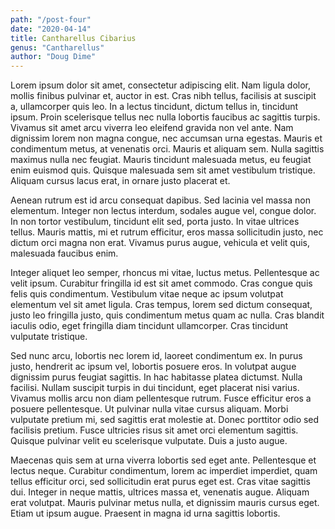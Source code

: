 ```yaml
---
path: "/post-four"
date: "2020-04-14"
title: Cantharellus Cibarius
genus: "Cantharellus"
author: "Doug Dime"
---
```


Lorem ipsum dolor sit amet, consectetur adipiscing elit. Nam ligula dolor, mollis finibus pulvinar et, auctor in est. Cras nibh tellus, facilisis at suscipit a, ullamcorper quis leo. In a lectus tincidunt, dictum tellus in, tincidunt ipsum. Proin scelerisque tellus nec nulla lobortis faucibus ac sagittis turpis. Vivamus sit amet arcu viverra leo eleifend gravida non vel ante. Nam dignissim lorem non magna congue, nec accumsan urna egestas. Mauris et condimentum metus, at venenatis orci. Mauris et aliquam sem. Nulla sagittis maximus nulla nec feugiat. Mauris tincidunt malesuada metus, eu feugiat enim euismod quis. Quisque malesuada sem sit amet vestibulum tristique. Aliquam cursus lacus erat, in ornare justo placerat et.

Aenean rutrum est id arcu consequat dapibus. Sed lacinia vel massa non elementum. Integer non lectus interdum, sodales augue vel, congue dolor. In non tortor vestibulum, tincidunt elit sed, porta justo. In vitae ultrices tellus. Mauris mattis, mi et rutrum efficitur, eros massa sollicitudin justo, nec dictum orci magna non erat. Vivamus purus augue, vehicula et velit quis, malesuada faucibus enim.

Integer aliquet leo semper, rhoncus mi vitae, luctus metus. Pellentesque ac velit ipsum. Curabitur fringilla id est sit amet commodo. Cras congue quis felis quis condimentum. Vestibulum vitae neque ac ipsum volutpat elementum vel sit amet ligula. Cras tempus, lorem sed dictum consequat, justo leo fringilla justo, quis condimentum metus quam ac nulla. Cras blandit iaculis odio, eget fringilla diam tincidunt ullamcorper. Cras tincidunt vulputate tristique.

Sed nunc arcu, lobortis nec lorem id, laoreet condimentum ex. In purus justo, hendrerit ac ipsum vel, lobortis posuere eros. In volutpat augue dignissim purus feugiat sagittis. In hac habitasse platea dictumst. Nulla facilisi. Nullam suscipit turpis in dui tincidunt, eget placerat nisi varius. Vivamus mollis arcu non diam pellentesque rutrum. Fusce efficitur eros a posuere pellentesque. Ut pulvinar nulla vitae cursus aliquam. Morbi vulputate pretium mi, sed sagittis erat molestie at. Donec porttitor odio sed facilisis pretium. Fusce ultricies risus sit amet orci elementum sagittis. Quisque pulvinar velit eu scelerisque vulputate. Duis a justo augue.

Maecenas quis sem at urna viverra lobortis sed eget ante. Pellentesque et lectus neque. Curabitur condimentum, lorem ac imperdiet imperdiet, quam tellus efficitur orci, sed sollicitudin erat purus eget est. Cras vitae sagittis dui. Integer in neque mattis, ultrices massa et, venenatis augue. Aliquam erat volutpat. Mauris pulvinar metus nulla, et dignissim mauris cursus eget. Etiam ut ipsum augue. Praesent in magna id urna sagittis lobortis.
